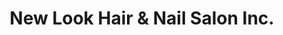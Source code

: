 ---
title: "New Look Hair & Nail Salon Inc."
url: /howard-beach/new-look-hair-and-nail-salon-inc/
shop: beauty
---
